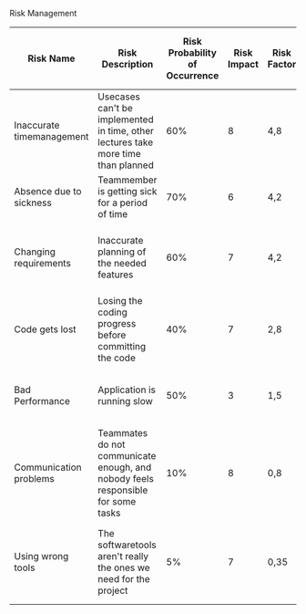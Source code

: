 Risk Management

| Risk Name | Risk Description | Risk Probability of Occurrence | Risk Impact | Risk Factor | Risk Mitigation | Person in Charge of Tracking |
|---|---|---|---|---|---|---|
| Inaccurate timemanagement | Usecases can't be implemented in time, other lectures take more time than planned  | 60% | 8 | 4,8 | detailed planning, keep track of progress, have some time reserves  | Stephan  |
| Absence due to sickness | Teammember is getting sick for a period of time | 70% | 6 | 4,2 | vaccination, eat an apple a day  |  Thomas, Stephan |
| Changing requirements | Inaccurate planning of the needed features | 60% | 7 | 4,2 | Take the time to create a concrete idea of all the features | Thomas, Stephan |
| Code gets lost | Losing the coding progress before committing the code | 40% | 7 | 2,8 | commit all important changes  |  Thomas, Stephan |
| Bad Performance | Application is running slow | 50% | 3 | 1,5 | continuously testing and optimizing the application | Thomas, Stephan  |
| Communication problems | Teammates do not communicate enough, and nobody feels responsible for some tasks  | 10% | 8 | 0,8 | talk about supposedly unimported topics  |  Stephan |
| Using wrong tools | The softwaretools aren't really the ones we need for the project | 5% | 7 | 0,35  | inform yourself about the available software, and choose the right one  |  Thomas |





